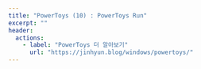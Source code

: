 ```yaml
---
title: "PowerToys (10) : PowerToys Run"
excerpt: ""
header:
  actions:
    - label: "PowerToys 더 알아보기"
      url: "https://jinhyun.blog/windows/powertoys/"
---
```


